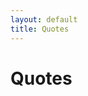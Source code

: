 ```yaml
---
layout: default
title: Quotes
---
```


# Quotes

<div id="latest-image"></div>
<div class="gallery" id="gallery"></div>

<!-- Modal for full-size view -->
<div id="imgModal" class="modal">
  <span class="close">&times;</span>
  <span class="prev">&#10094;</span>
  <span class="next">&#10095;</span>
  <img class="modal-content" id="modalImg">
  <div id="caption"></div>

  <!-- Buttons -->
  <div class="modal-actions">
    <a id="downloadBtn" download class="download-btn">⬇ Download</a>
    <button id="shareBtn" class="share-btn">🔗 Share</button>
  </div>
</div>

<style>
  /* Latest image styling */
  #latest-image img {
    width: 100%;
    height: auto;
    max-height: 70vh;
    object-fit: contain;
    border-radius: 12px;
    margin-bottom: 30px;
    box-shadow: 0 6px 18px rgba(0,0,0,0.15);
    cursor: pointer;
  }

  /* Gallery */
  .gallery {
    display: grid;
    grid-template-columns: repeat(auto-fit, minmax(150px, 1fr));
    gap: 15px;
    padding: 10px;
    max-width: 1200px;
    margin: auto;
  }
  .gallery img {
    width: 100%;
    height: 140px;
    object-fit: cover;
    border-radius: 10px;
    box-shadow: 0 4px 10px rgba(0,0,0,0.1);
    cursor: pointer;
    transition: transform 0.2s;
  }
  .gallery img:hover {
    transform: scale(1.05);
  }

  /* Modal styles */
  .modal {
    display: none;
    position: fixed;
    z-index: 9999;
    padding-top: 60px;
    left: 0;
    top: 0;
    width: 100%;
    height: 100%;
    overflow: hidden;
    background-color: rgba(0,0,0,0.9);
  }
  .modal-content {
    display: block;
    margin: auto;
    max-width: 90%;
    max-height: 80vh;
    border-radius: 10px;
    transition: transform 0.3s ease;
  }
  #caption {
    margin: 15px auto;
    text-align: center;
    color: #ccc;
    font-size: 18px;
  }
  .close {
    position: absolute;
    top: 15px;
    right: 30px;
    color: #fff;
    font-size: 40px;
    font-weight: bold;
    cursor: pointer;
    transition: color 0.3s;
  }
  .close:hover { color: #f00; }

  /* Arrows */
  .prev, .next {
    cursor: pointer;
    position: absolute;
    top: 50%;
    padding: 16px;
    color: white;
    font-weight: bold;
    font-size: 40px;
    transition: 0.3s;
    user-select: none;
  }
  .prev { left: 20px; }
  .next { right: 20px; }
  .prev:hover, .next:hover { color: #f00; }

  /* Action buttons (download + share) */
  .modal-actions {
    position: absolute;
    bottom: 40px;
    left: 50%;
    transform: translateX(-50%);
    display: flex;
    gap: 15px;
  }
  .download-btn, .share-btn {
    padding: 10px 18px;
    border-radius: 6px;
    font-size: 16px;
    font-weight: bold;
    text-decoration: none;
    cursor: pointer;
    transition: background 0.3s;
  }
  .download-btn {
    background: #28a745;
    color: white;
  }
  .download-btn:hover { background: #218838; }
  .share-btn {
    background: #007bff;
    color: white;
    border: none;
  }
  .share-btn:hover { background: #0069d9; }
</style>

<script>
  const username = "rpsgit";       
  const repo = "wizewisdom";       
  const branch = "main";           
  const folder = "assets/images";  

  const apiUrl = `https://api.github.com/repos/${username}/${repo}/contents/${folder}?ref=${branch}`;
  const gallery = document.getElementById("gallery");
  const latestImageDiv = document.getElementById("latest-image");

  let images = [];
  let currentIndex = 0;

  fetch(apiUrl)
    .then(response => response.json())
    .then(files => {
      files.sort((a, b) => b.name.localeCompare(a.name));
      files.forEach((file, index) => {
        if (file.type === "file" && /\.(jpg|jpeg|png|gif|webp)$/i.test(file.name)) {
          const imgUrl = `https://raw.githubusercontent.com/${username}/${repo}/${branch}/${folder}/${file.name}`;
          images.push(imgUrl);

          const img = document.createElement("img");
          img.src = imgUrl;
          img.alt = file.name;
          img.addEventListener("click", () => openModal(index));

          if (index === 0) {
            latestImageDiv.appendChild(img);
          } else {
            gallery.appendChild(img);
          }
        }
      });
    })
    .catch(error => {
      gallery.innerHTML = "<p>⚠️ Could not load images. Check repo settings.</p>";
      console.error("Error loading images:", error);
    });

  const modal = document.getElementById("imgModal");
  const modalImg = document.getElementById("modalImg");
  const captionText = document.getElementById("caption");
  const closeBtn = document.getElementsByClassName("close")[0];
  const prevBtn = document.querySelector(".prev");
  const nextBtn = document.querySelector(".next");
  const downloadBtn = document.getElementById("downloadBtn");
  const shareBtn = document.getElementById("shareBtn");

  function openModal(index) {
    modal.style.display = "block";
    currentIndex = index;
    updateModalImage();
  }

  function updateModalImage() {
    modalImg.src = images[currentIndex];
    captionText.innerHTML = images[currentIndex].split("/").pop();
    downloadBtn.href = images[currentIndex];
  }

  closeBtn.onclick = () => modal.style.display = "none";
  modal.onclick = (e) => { if (e.target === modal) modal.style.display = "none"; };

  document.addEventListener("keydown", function(e) {
    if (e.key === "Escape") modal.style.display = "none";
    if (e.key === "ArrowRight") nextImage();
    if (e.key === "ArrowLeft") prevImage();
  });

  prevBtn.onclick = prevImage;
  nextBtn.onclick = nextImage;

  function prevImage() {
    currentIndex = (currentIndex - 1 + images.length) % images.length;
    updateModalImage();
  }
  function nextImage() {
    currentIndex = (currentIndex + 1) % images.length;
    updateModalImage();
  }

  // Share button logic
  shareBtn.onclick = () => {
    const url = images[currentIndex];
    if (navigator.share) {
      navigator.share({
        title: "Check out this quote!",
        text: "Found this inspiring quote image ✨",
        url: url
      }).catch(err => console.log("Share canceled", err));
    } else {
      // Fallback: prompt options
      const shareOptions = `
        Share this image:
        🔗 Copy Link: ${url}
        🐦 Twitter: https://twitter.com/intent/tweet?url=${encodeURIComponent(url)}
        📘 Facebook: https://www.facebook.com/sharer/sharer.php?u=${encodeURIComponent(url)}
      `;
      alert(shareOptions);
    }
  };

  // Swipe support (mobile)
  let startX = 0, startY = 0;
  modalImg.addEventListener("touchstart", (e) => {
    startX = e.touches[0].clientX;
    startY = e.touches[0].clientY;
  });
  modalImg.addEventListener("touchend", (e) => {
    if (!startX || !startY) return;
    let endX = e.changedTouches[0].clientX;
    let endY = e.changedTouches[0].clientY;
    let diffX = endX - startX;
    let diffY = endY - startY;
    if (Math.abs(diffX) > Math.abs(diffY)) {
      if (diffX > 50) prevImage();
      else if (diffX < -50) nextImage();
    } else {
      if (diffY > 50) modal.style.display = "none";
    }
    startX = 0; startY = 0;
  });
</script>
